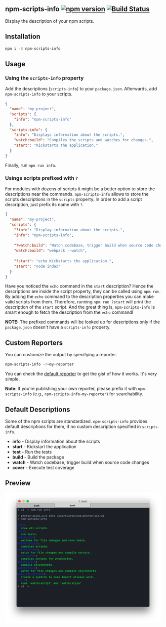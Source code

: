 ## npm-scripts-info [![npm version](http://img.shields.io/npm/v/npm-scripts-info.svg?style=flat-square)](https://npmjs.org/package/npm-scripts-info?style=flat-square) [![Build Status](https://img.shields.io/travis/srph/npm-scripts-info.svg?style=flat-square)](https://travis-ci.org/srph/npm-scripts-info?branch=master)
Display the description of your npm scripts.

## Installation
```bash
npm i -S npm-scripts-info
```

## Usage

### Using the `scripts-info` property
Add the descriptions (`scripts-info`) to your `package.json`. Afterwards, add `npm-scripts-info` to your scripts.
```json
{
  "name": "my-project",
  "scripts": {
  	"info": "npm-scripts-info"
  },
  "scripts-info": {
  	"info": "Displays information about the scripts.",
  	"watch:build": "Compiles the scripts and watches for changes.",
  	"start": "Kickstarts the application."
  }
}
```
Finally, run `npm run info`.

### Usings scripts prefixed with `?`

For modules with dozens of scripts it might be a better option to store the descriptions near the commands. `npm-scripts-info` allows to store the scripts descriptions in the `scripts` property. In order to add a script description, just prefix its name with `?`.

```json
{
  "name": "my-project",
  "scripts": {
    "?info": "Display information about the scripts.",
    "info": "npm-scripts-info",

    "?watch:build": "Watch codebase, trigger build when source code changes",
    "watch:build": "webpack --watch",

    "?start": "echo Kickstarts the application.",
    "start": "node index"
  }
}
```

Have you noticed the `echo` command in the `start` description? Hence the descriptions are inside the script property, they can be called using `npm run`. By adding the `echo` command to the description properties you can make valid scripts from them. Therefore, running `npm run ?start` will print the description of the `start` script. And the great thing is, `npm-scripts-info` is smart enough to fetch the description from the `echo` command!

**NOTE:** The prefixed commands will be looked up for descriptions only if the `package.json` doesn't have a `scripts-info` property.

## Custom Reporters
You can customize the output by specifying a reporter.
```bash
npm-scripts-info -r=my-reporter
```
You can check the [default reporter](lib/reporter.js) to get the gist of how it works. It's very simple.

**Note**: If you're publishing your own reporter, please prefix it with `npm-scripts-info` (e.g., `npm-scripts-info-my-reporter`) for searchability.

## Default Descriptions

Some of the npm scripts are standardized. `npm-scripts-info` provides default descriptions for them, if no custom description specified in `scripts-info`.

* **info** - Display information about the scripts
* **start** - Kickstart the application
* **test** - Run the tests
* **build** - Build the package
* **watch** - Watch codebase, trigger build when source code changes
* **cover** - Execute test coverage

## Preview
![preview](preview.png)
